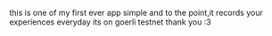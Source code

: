 this is one of my first ever app
simple and to the point,it records your experiences everyday
its on goerli testnet 
thank you :3
